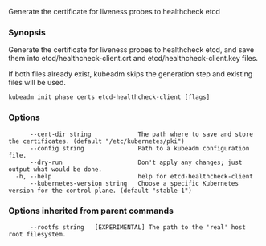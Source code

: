 
Generate the certificate for liveness probes to healthcheck etcd

### Synopsis

Generate the certificate for liveness probes to healthcheck etcd, and save them into etcd/healthcheck-client.crt and etcd/healthcheck-client.key files.

If both files already exist, kubeadm skips the generation step and existing files will be used.

```
kubeadm init phase certs etcd-healthcheck-client [flags]
```

### Options

```
      --cert-dir string             The path where to save and store the certificates. (default "/etc/kubernetes/pki")
      --config string               Path to a kubeadm configuration file.
      --dry-run                     Don't apply any changes; just output what would be done.
  -h, --help                        help for etcd-healthcheck-client
      --kubernetes-version string   Choose a specific Kubernetes version for the control plane. (default "stable-1")
```

### Options inherited from parent commands

```
      --rootfs string   [EXPERIMENTAL] The path to the 'real' host root filesystem.
```
